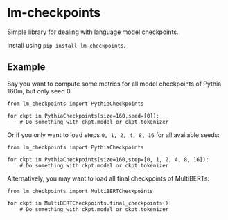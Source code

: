 # lm-checkpoints
Simple library for dealing with language model checkpoints.

Install using `pip install lm-checkpoints`.

## Example
Say you want to compute some metrics for all model checkpoints of Pythia 160m, but only seed 0.

```
from lm_checkpoints import PythiaCheckpoints

for ckpt in PythiaCheckpoints(size=160,seed=[0]):
    # Do something with ckpt.model or ckpt.tokenizer
```

Or if you only want to load steps `0, 1, 2, 4, 8, 16` for all available seeds:
```
from lm_checkpoints import PythiaCheckpoints

for ckpt in PythiaCheckpoints(size=160,step=[0, 1, 2, 4, 8, 16]):
    # Do something with ckpt.model or ckpt.tokenizer
```

Alternatively, you may want to load all final checkpoints of MultiBERTs:
```
from lm_checkpoints import MultiBERTCheckpoints

for ckpt in MultiBERTCheckpoints.final_checkpoints():
    # Do something with ckpt.model or ckpt.tokenizer
```